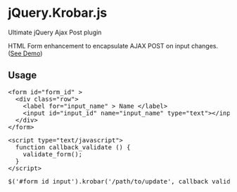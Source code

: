 jQuery.Krobar.js
================
Ultimate jQuery Ajax Post plugin

HTML Form enhancement to encapsulate AJAX POST on input changes. ([See Demo](http://roberjo.github.com/jQuery-Krobar/))

## Usage

<pre>&lt;form id="form_id" >
  &lt;div class="row">
    &lt;label for="input_name" > Name &lt;/label>
    &lt;input id="input_id" name="input_name" type="text">&lt;/input>
  &lt;/div>
&lt;/form></pre>

<pre>&lt;script type="text/javascript">
  function callback_validate () {
    validate_form();
  }
&lt;/script>
</pre>

<pre>$('#form_id input').krobar('/path/to/update', callback_validate);</pre>
